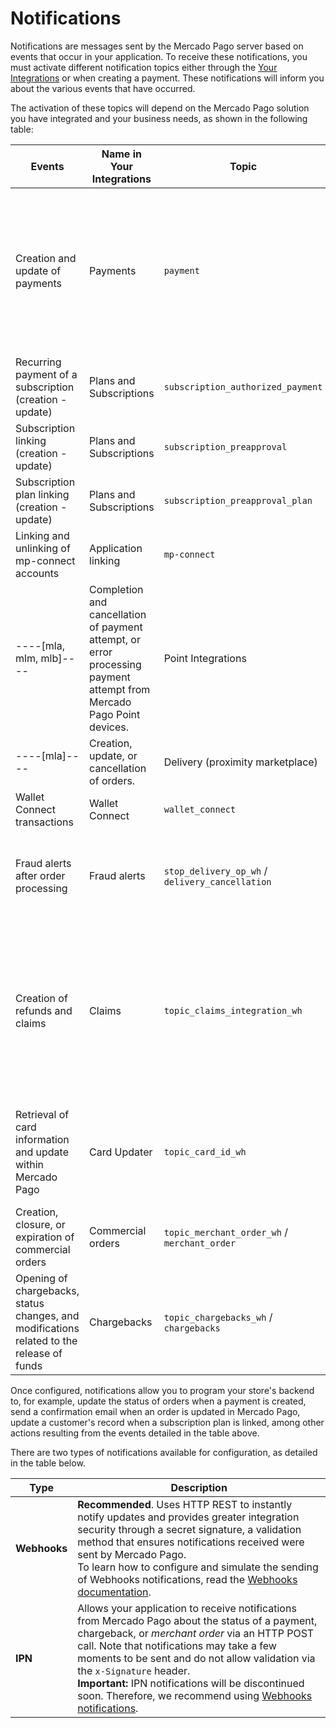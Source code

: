 # Notifications

Notifications are messages sent by the Mercado Pago server based on events that occur in your application. To receive these notifications, you must activate different notification topics either through the [Your Integrations](/developers/panel/app) or when creating a payment. These notifications will inform you about the various events that have occurred. 

The activation of these topics will depend on the Mercado Pago solution you have integrated and your business needs, as shown in the following table:

| Events | Name in Your Integrations | Topic | Associated products |
|---|---|---|---|
| Creation and update of payments | Payments | `payment` | Checkout ----[mlb]----Transparente ----------------[mla, mlu, mlc, mlm, mco, mpe]----API------------<br>Checkout Pro<br>Checkout Bricks<br>Subscriptions<br>----[mla, mlm, mlb]----MP Point------------<br>Wallet Connect |
| Recurring payment of a subscription (creation - update) | Plans and Subscriptions | `subscription_authorized_payment` | Subscriptions |
| Subscription linking (creation - update) | Plans and Subscriptions | `subscription_preapproval` | Subscriptions |
| Subscription plan linking (creation - update) | Plans and Subscriptions | `subscription_preapproval_plan` | Subscriptions |
| Linking and unlinking of mp-connect accounts | Application linking | `mp-connect` | All products that have implemented OAuth |
----[mla, mlm, mlb]----| Completion and cancellation of payment attempt, or error processing payment attempt from Mercado Pago Point devices. | Point Integrations | `point_integration_wh` / `point_integration_ipn` | Mercado Pago Point |------------
----[mla]----| Creation, update, or cancellation of orders. | Delivery (proximity marketplace) | `delivery` | MP Delivery |------------
| Wallet Connect transactions | Wallet Connect | `wallet_connect` | Wallet Connect |
| Fraud alerts after order processing | Fraud alerts | `stop_delivery_op_wh` / `delivery_cancellation` | Checkout ----[mlb]----Transparente ----------------[mla, mlu, mlc, mlm, mco, mpe]----API------------<br>Checkout Pro |
| Creation of refunds and claims | Claims | `topic_claims_integration_wh` | Checkout ----[mlb]----Transparente ----------------[mla, mlu, mlc, mlm, mco, mpe]----API------------<br>Checkout Pro<br>Checkout Bricks<br>Subscriptions<br>----[mla, mlm, mlb]----MP Point------------<br>QR Code<br>Wallet Connect |
| Retrieval of card information and update within Mercado Pago | Card Updater | `topic_card_id_wh` | Checkout Pro<br>Checkout ----[mlb]----Transparente ----------------[mla, mlu, mlc, mlm, mco, mpe]----API------------<br>Checkout Bricks |
| Creation, closure, or expiration of commercial orders | Commercial orders | `topic_merchant_order_wh` / `merchant_order` | Checkout Pro<br>QR Code  |
| Opening of chargebacks, status changes, and modifications related to the release of funds | Chargebacks | `topic_chargebacks_wh` / `chargebacks` | Checkout Pro<br>Checkout ----[mlb]----Transparente ----------------[mla, mlu, mlc, mlm, mco, mpe]----API------------<br>Checkout Bricks |

Once configured, notifications allow you to program your store's backend to, for example, update the status of orders when a payment is created, send a confirmation email when an order is updated in Mercado Pago, update a customer's record when a subscription plan is linked, among other actions resulting from the events detailed in the table above.

There are two types of notifications available for configuration, as detailed in the table below.

| Type | Description |
| --- | --- |
| **Webhooks** | **Recommended**. Uses HTTP REST to instantly notify updates and provides greater integration security through a secret signature, a validation method that ensures notifications received were sent by Mercado Pago. <br>To learn how to configure and simulate the sending of Webhooks notifications, read the [Webhooks documentation](/developers/en/guides/additional-content/your-integrations/webhooks). |
| **IPN** | Allows your application to receive notifications from Mercado Pago about the status of a payment, chargeback, or *merchant order* via an HTTP POST call. Note that notifications may take a few moments to be sent and do not allow validation via the `x-Signature` header.<br> **Important:** IPN notifications will be discontinued soon. Therefore, we recommend using [Webhooks notifications](/developers/en/guides/additional-content/your-integrations/webhooks). |